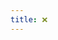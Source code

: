 ```yaml
---
title: ❌
---
```


<script setup lang="ts">
import { ref } from "vue";
import yaml from "yaml";
import "uno.css";
</script>

<TestInfo />
